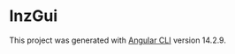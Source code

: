 # InzGui

This project was generated with [Angular CLI](https://github.com/angular/angular-cli) version 14.2.9.
